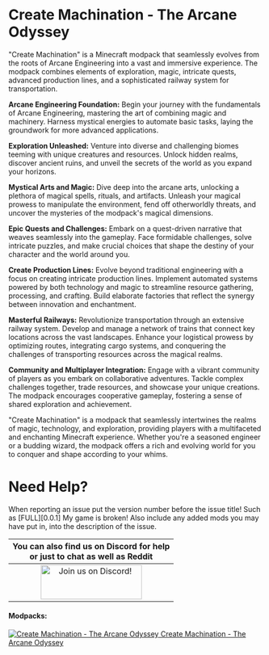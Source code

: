 # Create Machination - The Arcane Odyssey
"Create Machination" is a Minecraft modpack that seamlessly evolves from the roots of Arcane Engineering into a vast and immersive experience. The modpack combines elements of exploration, magic, intricate quests, advanced production lines, and a sophisticated railway system for transportation.

**Arcane Engineering Foundation:** Begin your journey with the fundamentals of Arcane Engineering, mastering the art of combining magic and machinery. Harness mystical energies to automate basic tasks, laying the groundwork for more advanced applications.

**Exploration Unleashed:** Venture into diverse and challenging biomes teeming with unique creatures and resources. Unlock hidden realms, discover ancient ruins, and unveil the secrets of the world as you expand your horizons.

**Mystical Arts and Magic:** Dive deep into the arcane arts, unlocking a plethora of magical spells, rituals, and artifacts. Unleash your magical prowess to manipulate the environment, fend off otherworldly threats, and uncover the mysteries of the modpack's magical dimensions.

**Epic Quests and Challenges:** Embark on a quest-driven narrative that weaves seamlessly into the gameplay. Face formidable challenges, solve intricate puzzles, and make crucial choices that shape the destiny of your character and the world around you.

**Create Production Lines:** Evolve beyond traditional engineering with a focus on creating intricate production lines. Implement automated systems powered by both technology and magic to streamline resource gathering, processing, and crafting. Build elaborate factories that reflect the synergy between innovation and enchantment.

**Masterful Railways:** Revolutionize transportation through an extensive railway system. Develop and manage a network of trains that connect key locations across the vast landscapes. Enhance your logistical prowess by optimizing routes, integrating cargo systems, and conquering the challenges of transporting resources across the magical realms.

**Community and Multiplayer Integration:** Engage with a vibrant community of players as you embark on collaborative adventures. Tackle complex challenges together, trade resources, and showcase your unique creations. The modpack encourages cooperative gameplay, fostering a sense of shared exploration and achievement.

"Create Machination" is a modpack that seamlessly intertwines the realms of magic, technology, and exploration, providing players with a multifaceted and enchanting Minecraft experience. Whether you're a seasoned engineer or a budding wizard, the modpack offers a rich and evolving world for you to conquer and shape according to your whims.


Need Help?
======
When reporting an issue put the version number before the issue title! Such as [FULL][0.0.1] My game is broken! Also include any added mods you may have put in, into the description of the issue.

|You can also find us on Discord for help<br>or just to chat as well as Reddit|
|:------------:|
|<a href="https://discord.gg/rghrSA7Umh"><img src="https://discordapp.com/assets/fc0b01fe10a0b8c602fb0106d8189d9b.png" alt="Join us on Discord!"  width="200" height="68"></a>|


#### Modpacks:
[![Create Machination - The Arcane Odyssey](http://cf.way2muchnoise.eu/952872.svg "Create Machination - The Arcane Odyssey") Create Machination - The Arcane Odyssey](https://www.curseforge.com/minecraft/modpacks/create-machination-the-arcane-odyssey)